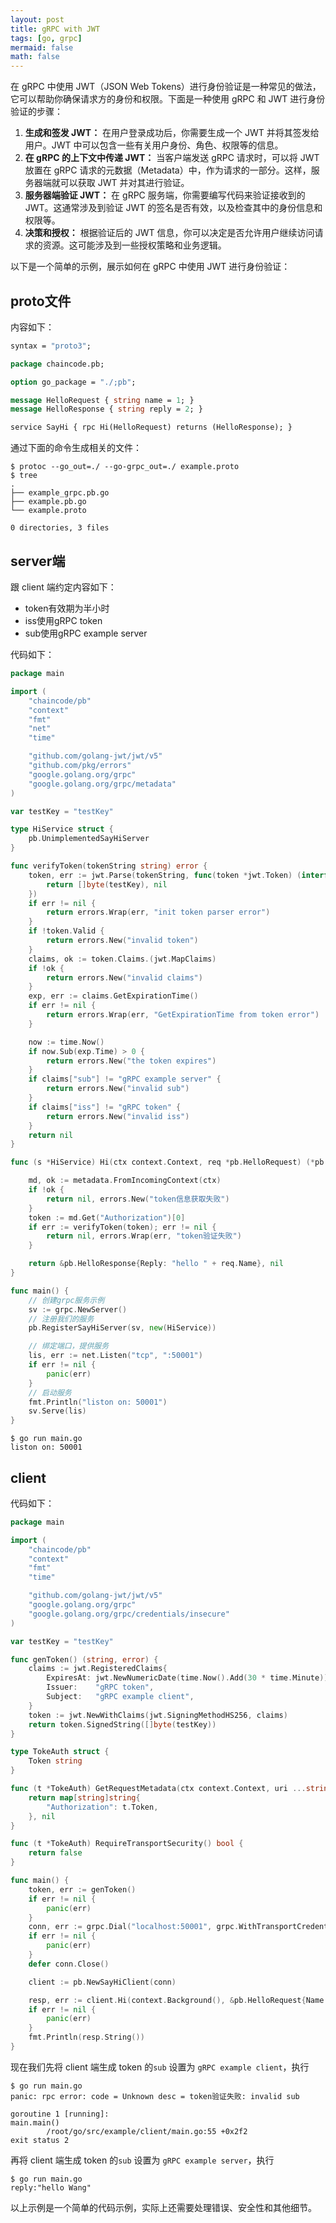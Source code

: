 ```yaml
---
layout: post
title: gRPC with JWT
tags: [go, grpc]
mermaid: false
math: false
---  
```


在 gRPC 中使用 JWT（JSON Web Tokens）进行身份验证是一种常见的做法，它可以帮助你确保请求方的身份和权限。下面是一种使用 gRPC 和 JWT 进行身份验证的步骤：

1. **生成和签发 JWT：** 在用户登录成功后，你需要生成一个 JWT 并将其签发给用户。JWT 中可以包含一些有关用户身份、角色、权限等的信息。
2. **在 gRPC 的上下文中传递 JWT：** 当客户端发送 gRPC 请求时，可以将 JWT 放置在 gRPC 请求的元数据（Metadata）中，作为请求的一部分。这样，服务器端就可以获取 JWT 并对其进行验证。
3. **服务器端验证 JWT：** 在 gRPC 服务端，你需要编写代码来验证接收到的 JWT。这通常涉及到验证 JWT 的签名是否有效，以及检查其中的身份信息和权限等。
4. **决策和授权：** 根据验证后的 JWT 信息，你可以决定是否允许用户继续访问请求的资源。这可能涉及到一些授权策略和业务逻辑。

以下是一个简单的示例，展示如何在 gRPC 中使用 JWT 进行身份验证：

## proto文件  

内容如下：  

```protobuf
syntax = "proto3";

package chaincode.pb;

option go_package = "./;pb";

message HelloRequest { string name = 1; }
message HelloResponse { string reply = 2; }

service SayHi { rpc Hi(HelloRequest) returns (HelloResponse); }
```  

通过下面的命令生成相关的文件：  

```shell
$ protoc --go_out=./ --go-grpc_out=./ example.proto
$ tree
.
├── example_grpc.pb.go
├── example.pb.go
└── example.proto

0 directories, 3 files
```

## server端

跟 client 端约定内容如下：  

- token有效期为半小时
- iss使用gRPC token
- sub使用gRPC example server

代码如下：  

```go
package main

import (
	"chaincode/pb"
	"context"
	"fmt"
	"net"
	"time"

	"github.com/golang-jwt/jwt/v5"
	"github.com/pkg/errors"
	"google.golang.org/grpc"
	"google.golang.org/grpc/metadata"
)

var testKey = "testKey"

type HiService struct {
	pb.UnimplementedSayHiServer
}

func verifyToken(tokenString string) error {
	token, err := jwt.Parse(tokenString, func(token *jwt.Token) (interface{}, error) {
		return []byte(testKey), nil
	})
	if err != nil {
		return errors.Wrap(err, "init token parser error")
	}
	if !token.Valid {
		return errors.New("invalid token")
	}
	claims, ok := token.Claims.(jwt.MapClaims)
	if !ok {
		return errors.New("invalid claims")
	}
	exp, err := claims.GetExpirationTime()
	if err != nil {
		return errors.Wrap(err, "GetExpirationTime from token error")
	}

	now := time.Now()
	if now.Sub(exp.Time) > 0 {
		return errors.New("the token expires")
	}
	if claims["sub"] != "gRPC example server" {
		return errors.New("invalid sub")
	}
	if claims["iss"] != "gRPC token" {
		return errors.New("invalid iss")
	}
	return nil
}

func (s *HiService) Hi(ctx context.Context, req *pb.HelloRequest) (*pb.HelloResponse, error) {

	md, ok := metadata.FromIncomingContext(ctx)
	if !ok {
		return nil, errors.New("token信息获取失败")
	}
	token := md.Get("Authorization")[0]
	if err := verifyToken(token); err != nil {
		return nil, errors.Wrap(err, "token验证失败")
	}

	return &pb.HelloResponse{Reply: "hello " + req.Name}, nil
}

func main() {
	// 创建grpc服务示例
	sv := grpc.NewServer()
	// 注册我们的服务
	pb.RegisterSayHiServer(sv, new(HiService))

	// 绑定端口，提供服务
	lis, err := net.Listen("tcp", ":50001")
	if err != nil {
		panic(err)
	}
	// 启动服务
	fmt.Println("liston on: 50001")
	sv.Serve(lis)
}
```

```shell
$ go run main.go
liston on: 50001

```

## client

代码如下：  

```go
package main

import (
	"chaincode/pb"
	"context"
	"fmt"
	"time"

	"github.com/golang-jwt/jwt/v5"
	"google.golang.org/grpc"
	"google.golang.org/grpc/credentials/insecure"
)

var testKey = "testKey"

func genToken() (string, error) {
	claims := jwt.RegisteredClaims{
		ExpiresAt: jwt.NewNumericDate(time.Now().Add(30 * time.Minute)),
		Issuer:    "gRPC token",
		Subject:   "gRPC example client",
	}
	token := jwt.NewWithClaims(jwt.SigningMethodHS256, claims)
	return token.SignedString([]byte(testKey))
}

type TokeAuth struct {
	Token string
}

func (t *TokeAuth) GetRequestMetadata(ctx context.Context, uri ...string) (map[string]string, error) {
	return map[string]string{
		"Authorization": t.Token,
	}, nil
}

func (t *TokeAuth) RequireTransportSecurity() bool {
	return false
}

func main() {
	token, err := genToken()
	if err != nil {
		panic(err)
	}
	conn, err := grpc.Dial("localhost:50001", grpc.WithTransportCredentials(insecure.NewCredentials()), grpc.WithPerRPCCredentials(&TokeAuth{Token: token}))
	if err != nil {
		panic(err)
	}
	defer conn.Close()

	client := pb.NewSayHiClient(conn)

	resp, err := client.Hi(context.Background(), &pb.HelloRequest{Name: "Wang"})
	if err != nil {
		panic(err)
	}
	fmt.Println(resp.String())
}
```

现在我们先将 client 端生成 token 的`sub` 设置为 `gRPC example client`，执行

```shell
$ go run main.go
panic: rpc error: code = Unknown desc = token验证失败: invalid sub

goroutine 1 [running]:
main.main()
        /root/go/src/example/client/main.go:55 +0x2f2
exit status 2
```  

再将 client 端生成 token 的`sub` 设置为 `gRPC example server`，执行

```shell
$ go run main.go
reply:"hello Wang"
```

以上示例是一个简单的代码示例，实际上还需要处理错误、安全性和其他细节。
